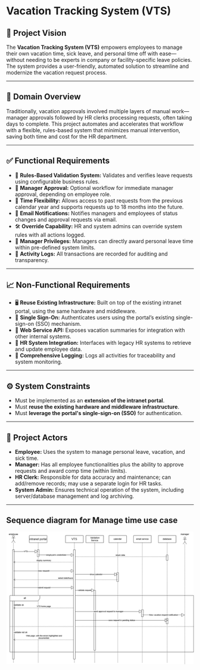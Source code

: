 # Vacation Tracking System (VTS)

## 🌟 Project Vision

The **Vacation Tracking System (VTS)** empowers employees to manage their own vacation time, sick leave, and personal time off with ease—without needing to be experts in company or facility-specific leave policies. The system provides a user-friendly, automated solution to streamline and modernize the vacation request process.

---

## 🏢 Domain Overview

Traditionally, vacation approvals involved multiple layers of manual work—manager approvals followed by HR clerks processing requests, often taking days to complete. This project automates and accelerates that workflow with a flexible, rules-based system that minimizes manual intervention, saving both time and cost for the HR department.

---

## ✅ Functional Requirements

- 🔄 **Rules-Based Validation System:** Validates and verifies leave requests using configurable business rules.
- 👤 **Manager Approval:** Optional workflow for immediate manager approval, depending on employee role.
- 📅 **Time Flexibility:** Allows access to past requests from the previous calendar year and supports requests up to 18 months into the future.
- 📧 **Email Notifications:** Notifies managers and employees of status changes and approval requests via email.
- 🛠 **Override Capability:** HR and system admins can override system rules with all actions logged.
- 🎁 **Manager Privileges:** Managers can directly award personal leave time within pre-defined system limits.
- 📓 **Activity Logs:** All transactions are recorded for auditing and transparency.

---

## 📈 Non-Functional Requirements

- 🖥 **Reuse Existing Infrastructure:** Built on top of the existing intranet portal, using the same hardware and middleware.
- 🔐 **Single Sign-On:** Authenticates users using the portal’s existing single-sign-on (SSO) mechanism.
- 🔄 **Web Service API:** Exposes vacation summaries for integration with other internal systems.
- 🔗 **HR System Integration:** Interfaces with legacy HR systems to retrieve and update employee data.
- 🧾 **Comprehensive Logging:** Logs all activities for traceability and system monitoring.

---

## ⚙️ System Constraints

- Must be implemented as an **extension of the intranet portal**.
- Must **reuse the existing hardware and middleware infrastructure**.
- Must **leverage the portal's single-sign-on (SSO)** for authentication.

---

## 👥 Project Actors

- **Employee:** Uses the system to manage personal leave, vacation, and sick time.
- **Manager:** Has all employee functionalities plus the ability to approve requests and award comp time (within limits).
- **HR Clerk:** Responsible for data accuracy and maintenance; can add/remove records; may use a separate login for HR tasks.
- **System Admin:** Ensures technical operation of the system, including server/database management and log archiving.

---

## Sequence diagram for Manage time use case

![Sequence Diagram](https://github.com/amrnageb36/VTS-PROJECT/blob/main/images/sequenceDiagram.png?raw=true)
 

